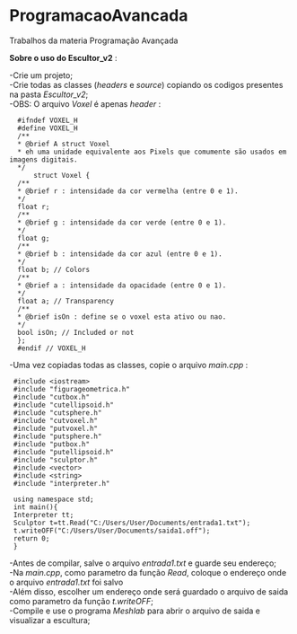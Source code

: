 # ProgramacaoAvancada
Trabalhos da materia Programação Avançada
  
    
  
  
**Sobre o uso do Escultor_v2** :  

-Crie um projeto;  
-Crie todas as classes (*headers* e *source*) copiando os codigos presentes na pasta *Escultor_v2*;  
     -OBS: O arquivo *Voxel* é apenas *header* :  
     
      #ifndef VOXEL_H
      #define VOXEL_H
      /**
      * @brief A struct Voxel
      * eh uma unidade equivalente aos Pixels que comumente são usados em imagens digitais.
      */
          struct Voxel {
      /**
      * @brief r : intensidade da cor vermelha (entre 0 e 1).
      */
      float r;
      /**
      * @brief g : intensidade da cor verde (entre 0 e 1).
      */
      float g;
      /**
      * @brief b : intensidade da cor azul (entre 0 e 1).
      */
      float b; // Colors
      /**
      * @brief a : intensidade da opacidade (entre 0 e 1).
      */
      float a; // Transparency
      /**
      * @brief isOn : define se o voxel esta ativo ou nao.
      */
      bool isOn; // Included or not
      };
      #endif // VOXEL_H    
        
-Uma vez copiadas todas as classes, copie o arquivo *main.cpp* :  

     #include <iostream>
     #include "figurageometrica.h"
     #include "cutbox.h"
     #include "cutellipsoid.h"
     #include "cutsphere.h"
     #include "cutvoxel.h"
     #include "putvoxel.h"
     #include "putsphere.h"
     #include "putbox.h"
     #include "putellipsoid.h"
     #include "sculptor.h"
     #include <vector>
     #include <string>
     #include "interpreter.h"

     using namespace std;
     int main(){
     Interpreter tt;
     Sculptor t=tt.Read("C:/Users/User/Documents/entrada1.txt");
     t.writeOFF("C:/Users/User/Documents/saida1.off");
     return 0;
     }  
   
-Antes de compilar, salve o arquivo *entrada1.txt* e guarde seu endereço;  
-Na *main.cpp*, como parametro da função *Read*, coloque o endereço onde o arquivo *entrada1.txt* foi salvo  
-Além disso, escolher um endereço onde será guardado o arquivo de saida como parametro da função *t.writeOFF*;   
-Compile e use o programa *Meshlab* para abrir o arquivo de saida e visualizar a escultura;
 



